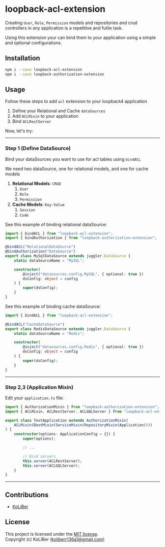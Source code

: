 # loopback-acl-extension

Creating `User`, `Role`, `Permission` models and repositories and crud controllers in any application is a repetitive and futile task.

Using this extension your can bind them to your application using a simple and optional configurations.

## Installation

```bash
npm i --save loopback-acl-extension
npm i --save loopback-authorization-extension
```

## Usage

Follow these steps to add `acl` extension to your loopback4 application

1. Define your Relational and Cache `dataSources`
2. Add `ACLMixin` to your application
3. Bind `ACLRestServer`

Now, let's try:

---

### Step 1 (Define DataSource)

Bind your dataSources you want to use for acl tables using `bindACL`

We need two dataSource, one for relational models, and one for cache models

1. **Relational Models**: `CRUD`
    1. `User`
    2. `Role`
    3. `Permission`
2. **Cache Models**: `Key-Value`
    1. `Session`
    2. `Code`

See this example of binding relational dataSource:

```ts
import { bindACL } from "loopback-acl-extension";
import { bindAuthorization } from "loopback-authorization-extension";

@bindACL("RelationalDataSource")
@bindAuthorization("DataSource")
export class MySqlDataSource extends juggler.DataSource {
    static dataSourceName = "MySQL";

    constructor(
        @inject("datasources.config.MySQL", { optional: true })
        dsConfig: object = config
    ) {
        super(dsConfig);
    }
}
```

See this example of binding cache dataSource:

```ts
import { bindACL } from "loopback-acl-extension";

@bindACL("CacheDataSource")
export class RedisDataSource extends juggler.DataSource {
    static dataSourceName = "Redis";

    constructor(
        @inject("datasources.config.Redis", { optional: true })
        dsConfig: object = config
    ) {
        super(dsConfig);
    }
}
```

---

### Step 2,3 (Application Mixin)

Edit your `application.ts` file:

```ts
import { AuthorizationMixin } from "loopback-authorization-extension";
import { ACLMixin, ACLRestServer, ACLGQLServer } from "loopback-acl-extension";

export class TestApplication extends AuthorizationMixin(
    ACLMixin(BootMixin(ServiceMixin(RepositoryMixin(Application))))
) {
    constructor(options: ApplicationConfig = {}) {
        super(options);

        // ...

        // Bind servers
        this.server(ACLRestServer);
        this.server(ACLGQLServer);
    }
}
```

---

## Contributions

-   [KoLiBer](https://www.linkedin.com/in/mohammad-hosein-nemati-665b1813b/)

## License

This project is licensed under the [MIT license](LICENSE).  
Copyright (c) KoLiBer (koliberr136a1@gmail.com)
